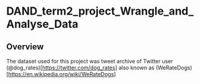 # DAND_term2_project_Wrangle_and_Analyse_Data

## Overview
The dataset used for this project was tweet archive of Twitter user (@dog_rates)[https://twitter.com/dog_rates] also known as (WeRateDogs)[https://en.wikipedia.org/wiki/WeRateDogs]
